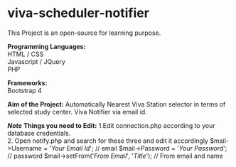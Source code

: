 # viva-scheduler-notifier

This Project is an open-source for learning purpose.

<b>Programming Languages:</b><br>
HTML / CSS<br>
Javascript / JQuery<br>
PHP

<b>Frameworks:</b><br>
Bootstrap 4

<b>Aim of the Project:</b>
Automatically Nearest Viva Station selector in terms of selected study center.
Viva Notifier via email id.

<b><em>*Note*</em></b>
<b>Things you need to Edit:</b>
1.Edit connection.php according to your database credentials.
<br>
2. Open notify.php and search for these three and edit it accordingly
$mail->Username = '*Your Email Id*'; // email
$mail->Password = '*Your Password*'; // password
$mail->setFrom('*From Email*', '*Title*'); // From email and name
